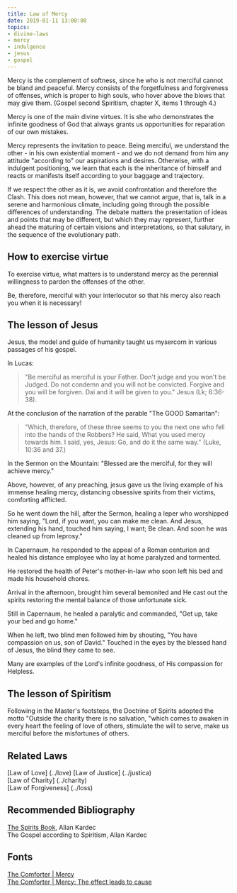 ```yaml
---
title: Law of Mercy
date: 2019-01-11 13:00:00
topics: 
- divine-laws
- mercy
- indulgence
- jesus
- gospel
---
```


Mercy is the complement of softness, since he who is not
merciful cannot be bland and peaceful. Mercy consists of the
forgetfulness and forgiveness of offenses, which is proper to high souls, who
hover above the blows that may give them. (Gospel second
Spiritism, chapter X, items 1 through 4.)

Mercy is one of the main divine virtues. It is she who demonstrates the
infinite goodness of God that always grants us opportunities for reparation of
our own mistakes.

Mercy represents the invitation to peace. Being merciful, we understand
the other - in his own existential moment - and we do not demand from him any
attitude "according to" our aspirations and desires. Otherwise, with a
indulgent positioning, we learn that each is the inheritance of himself and reacts
or manifests itself according to your baggage and trajectory.

If we respect the other as it is, we avoid confrontation and therefore the
Clash. This does not mean, however, that we cannot argue, that is,
talk in a serene and harmonious climate, including going through the possible
differences of understanding. The debate matters the presentation of ideas and points
that may be different, but which they may represent,
further ahead the maturing of certain visions and interpretations, so that
salutary, in the sequence of the evolutionary path.

## How to exercise virtue
To exercise virtue, what matters is to understand mercy as the perennial
willingness to pardon the offenses of the other.

Be, therefore, merciful with your interlocutor so that his mercy
also reach you when it is necessary!

## The lesson of Jesus
Jesus, the model and guide of humanity taught us mysercorn in various
passages of his gospel.

In Lucas:

> "Be merciful as merciful is your Father. Don't judge and you won't be
Judged. Do not condemn and you will not be convicted. Forgive and you will be forgiven. Dai
and it will be given to you." Jesus (Lk; 6:36-38).

At the conclusion of the narration of the parable "The GOOD Samaritan":

> "Which, therefore, of these three seems to you the next one who fell into the hands of the
Robbers? He said, What you used mercy towards him. I said, yes,
Jesus: Go, and do it the same way." (Luke, 10:36 and 37.)

In the Sermon on the Mountain: "Blessed are the merciful, for they
will achieve mercy."

Above, however, of any preaching, jesus gave us the living example of his immense
healing mercy, distancing obsessive spirits from their victims,
comforting afflicted.

So he went down the hill, after the Sermon, healing a leper who worshipped him
saying, "Lord, if you want, you can make me clean. And Jesus, extending his hand,
touched him saying, I want; Be clean. And soon he was cleaned up from leprosy."

In Capernaum, he responded to the appeal of a Roman centurion and healed his distance
employee who lay at home paralyzed and tormented.

He restored the health of Peter's mother-in-law who soon left his bed and made his
household chores.

Arrival in the afternoon, brought him several bemonited and He cast out the spirits
restoring the mental balance of those unfortunate sick.

Still in Capernaum, he healed a paralytic and commanded, "Get up, take your bed
and go home."

When he left, two blind men followed him by shouting, "You have compassion on us,
son of David." Touched in the eyes by the blessed hand of Jesus, the blind
they came to see.

Many are examples of the Lord's infinite goodness, of His compassion for
Helpless.

## The lesson of Spiritism
Following in the Master's footsteps, the Doctrine of Spirits adopted the motto "Outside the
charity there is no salvation, "which comes to awaken in every heart the feeling of
love of others, stimulate the will to serve, make us merciful before
the misfortunes of others.

## Related Laws
[Law of Love] (../love) 
[Law of Justice] (../justica)  
[Law of Charity] (../charity)  
[Law of Forgiveness] (../loss)  

## Recommended Bibliography
[The Spirits Book](/books/spirits-book), Allan Kardec  
The Gospel according to Spiritism, Allan Kardec  

## Fonts
[The Comforter | Mercy](http://www.oconsolador.com.br/ano10/509/ca3.html)  
[The Comforter | Mercy: The effect leads to cause](http://www.oconsolador.com.br/26/marcelo_henrique_pereira.html)


